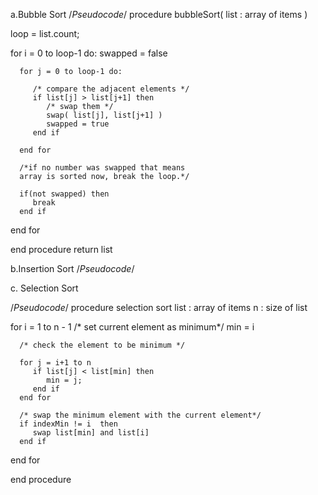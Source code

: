 a.Bubble Sort
/*Pseudocode*/
procedure bubbleSort( list : array of items )

   loop = list.count;
   
   for i = 0 to loop-1 do:
      swapped = false
		
      for j = 0 to loop-1 do:
      
         /* compare the adjacent elements */   
         if list[j] > list[j+1] then
            /* swap them */
            swap( list[j], list[j+1] )		 
            swapped = true
         end if
         
      end for
      
      /*if no number was swapped that means 
      array is sorted now, break the loop.*/
      
      if(not swapped) then
         break
      end if
      
   end for
   
end procedure return list


b.Insertion Sort
/*Pseudocode*/


c. Selection Sort
 
 /*Pseudocode*/
  procedure selection sort 
   list  : array of items
   n     : size of list

   for i = 1 to n - 1
   /* set current element as minimum*/
      min = i    
  
      /* check the element to be minimum */

      for j = i+1 to n 
         if list[j] < list[min] then
            min = j;
         end if
      end for

      /* swap the minimum element with the current element*/
      if indexMin != i  then
         swap list[min] and list[i]
      end if
   end for
	
end procedure
